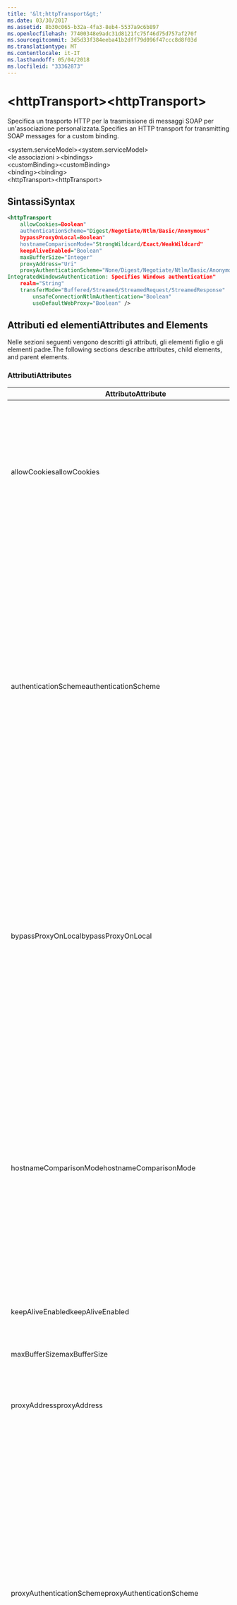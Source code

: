 ```yaml
---
title: '&lt;httpTransport&gt;'
ms.date: 03/30/2017
ms.assetid: 8b30c065-b32a-4fa3-8eb4-5537a9c6b897
ms.openlocfilehash: 77400348e9adc31d8121fc75f46d75d757af270f
ms.sourcegitcommit: 3d5d33f384eeba41b2dff79d096f47ccc8d8f03d
ms.translationtype: MT
ms.contentlocale: it-IT
ms.lasthandoff: 05/04/2018
ms.locfileid: "33362873"
---
```

# <a name="lthttptransportgt"></a><span data-ttu-id="6485a-102">&lt;httpTransport&gt;</span><span class="sxs-lookup"><span data-stu-id="6485a-102">&lt;httpTransport&gt;</span></span>
<span data-ttu-id="6485a-103">Specifica un trasporto HTTP per la trasmissione di messaggi SOAP per un'associazione personalizzata.</span><span class="sxs-lookup"><span data-stu-id="6485a-103">Specifies an HTTP transport for transmitting SOAP messages for a custom binding.</span></span>  
  
 <span data-ttu-id="6485a-104">\<system.serviceModel></span><span class="sxs-lookup"><span data-stu-id="6485a-104">\<system.serviceModel></span></span>  
<span data-ttu-id="6485a-105">\<le associazioni ></span><span class="sxs-lookup"><span data-stu-id="6485a-105">\<bindings></span></span>  
<span data-ttu-id="6485a-106">\<customBinding></span><span class="sxs-lookup"><span data-stu-id="6485a-106">\<customBinding></span></span>  
<span data-ttu-id="6485a-107">\<binding></span><span class="sxs-lookup"><span data-stu-id="6485a-107">\<binding></span></span>  
<span data-ttu-id="6485a-108">\<httpTransport></span><span class="sxs-lookup"><span data-stu-id="6485a-108">\<httpTransport></span></span>  
  
## <a name="syntax"></a><span data-ttu-id="6485a-109">Sintassi</span><span class="sxs-lookup"><span data-stu-id="6485a-109">Syntax</span></span>  
  
```xml  
<httpTransport  
    allowCookies=Boolean"  
    authenticationScheme="Digest/Negotiate/Ntlm/Basic/Anonymous"  
    bypassProxyOnLocal=Boolean"  
    hostnameComparisonMode="StrongWildcard/Exact/WeakWildcard"  
    keepAliveEnabled="Boolean"  
    maxBufferSize="Integer"  
    proxyAddress="Uri"  
    proxyAuthenticationScheme="None/Digest/Negotiate/Ntlm/Basic/Anonymous"  
IntegratedWindowsAuthentication: Specifies Windows authentication"  
    realm="String"  
    transferMode="Buffered/Streamed/StreamedRequest/StreamedResponse"  
        unsafeConnectionNtlmAuthentication="Boolean"  
        useDefaultWebProxy="Boolean" />  
```  
  
## <a name="attributes-and-elements"></a><span data-ttu-id="6485a-110">Attributi ed elementi</span><span class="sxs-lookup"><span data-stu-id="6485a-110">Attributes and Elements</span></span>  
 <span data-ttu-id="6485a-111">Nelle sezioni seguenti vengono descritti gli attributi, gli elementi figlio e gli elementi padre.</span><span class="sxs-lookup"><span data-stu-id="6485a-111">The following sections describe attributes, child elements, and parent elements.</span></span>  
  
### <a name="attributes"></a><span data-ttu-id="6485a-112">Attributi</span><span class="sxs-lookup"><span data-stu-id="6485a-112">Attributes</span></span>  
  
|<span data-ttu-id="6485a-113">Attributo</span><span class="sxs-lookup"><span data-stu-id="6485a-113">Attribute</span></span>|<span data-ttu-id="6485a-114">Descrizione</span><span class="sxs-lookup"><span data-stu-id="6485a-114">Description</span></span>|  
|---------------|-----------------|  
|<span data-ttu-id="6485a-115">allowCookies</span><span class="sxs-lookup"><span data-stu-id="6485a-115">allowCookies</span></span>|<span data-ttu-id="6485a-116">Valore booleano che specifica se il client accetta cookie e li propaga alle richieste future.</span><span class="sxs-lookup"><span data-stu-id="6485a-116">A Boolean value that specifies whether the client accepts cookies and propagates them on future requests.</span></span> <span data-ttu-id="6485a-117">Il valore predefinito è `false`.</span><span class="sxs-lookup"><span data-stu-id="6485a-117">The default is `false`.</span></span><br /><br /> <span data-ttu-id="6485a-118">È possibile usare questo attributo quando si interagisce con servizi Web ASMX che usano cookie.</span><span class="sxs-lookup"><span data-stu-id="6485a-118">You can use this attribute when you interact with ASMX Web services that use cookies.</span></span> <span data-ttu-id="6485a-119">In questo modo i cookie restituiti dal server vengono copiati automaticamente in tutte le richieste client future per quel servizio.</span><span class="sxs-lookup"><span data-stu-id="6485a-119">In this way, you can be sure that the cookies returned from the server are automatically copied to all future client requests for that service.</span></span>|  
|<span data-ttu-id="6485a-120">authenticationScheme</span><span class="sxs-lookup"><span data-stu-id="6485a-120">authenticationScheme</span></span>|<span data-ttu-id="6485a-121">Specifica il protocollo usato per autenticare le richieste del client elaborate da un listener HTTP.</span><span class="sxs-lookup"><span data-stu-id="6485a-121">Specifies the protocol used to authenticate client requests being processed by an HTTP listener.</span></span> <span data-ttu-id="6485a-122">Di seguito vengono elencati i valori validi:</span><span class="sxs-lookup"><span data-stu-id="6485a-122">Valid values include the following:</span></span><br /><br /> <span data-ttu-id="6485a-123">-Digest: Specifica l'autenticazione del digest.</span><span class="sxs-lookup"><span data-stu-id="6485a-123">-   Digest: Specifies digest authentication.</span></span><br /><span data-ttu-id="6485a-124">-Negotiate: Negozia con il client per determinare lo schema di autenticazione.</span><span class="sxs-lookup"><span data-stu-id="6485a-124">-   Negotiate: Negotiates with the client to determine the authentication scheme.</span></span> <span data-ttu-id="6485a-125">Viene usato se il client e il server supportano entrambi Kerberos; in caso contrario, viene usato NTLM.</span><span class="sxs-lookup"><span data-stu-id="6485a-125">If both client and server support Kerberos, it is used; otherwise, NTLM is used.</span></span><br /><span data-ttu-id="6485a-126">-Ntlm: Specifica l'autenticazione NTLM.</span><span class="sxs-lookup"><span data-stu-id="6485a-126">-   Ntlm: Specifies NTLM authentication.</span></span><br /><span data-ttu-id="6485a-127">-Basic: Specifica l'autenticazione di base.</span><span class="sxs-lookup"><span data-stu-id="6485a-127">-   Basic: Specifies basic authentication.</span></span><br /><span data-ttu-id="6485a-128">-Anonymous: Specifica l'autenticazione anonima.</span><span class="sxs-lookup"><span data-stu-id="6485a-128">-   Anonymous: Specifies anonymous authentication.</span></span><br /><br /> <span data-ttu-id="6485a-129">Il valore predefinito è Anonymous.</span><span class="sxs-lookup"><span data-stu-id="6485a-129">The default is Anonymous.</span></span> <span data-ttu-id="6485a-130">L'attributo è di tipo <xref:System.Net.AuthenticationSchemes>.</span><span class="sxs-lookup"><span data-stu-id="6485a-130">This attribute is of type <xref:System.Net.AuthenticationSchemes>.</span></span> <span data-ttu-id="6485a-131">Questo attributo può essere impostato solo una volta.</span><span class="sxs-lookup"><span data-stu-id="6485a-131">This attribute can only be set once.</span></span>|  
|<span data-ttu-id="6485a-132">bypassProxyOnLocal</span><span class="sxs-lookup"><span data-stu-id="6485a-132">bypassProxyOnLocal</span></span>|<span data-ttu-id="6485a-133">Valore booleano che indica se ignorare il server proxy per indirizzi locali.</span><span class="sxs-lookup"><span data-stu-id="6485a-133">A Boolean value that indicates whether to bypass the proxy server for local addresses.</span></span> <span data-ttu-id="6485a-134">Il valore predefinito è `false`.</span><span class="sxs-lookup"><span data-stu-id="6485a-134">The default is `false`.</span></span><br /><br /> <span data-ttu-id="6485a-135">Un indirizzo locale corrisponde a un indirizzo che si trova nella rete LAN o nell'Intranet locale.</span><span class="sxs-lookup"><span data-stu-id="6485a-135">A local address is one that is on the local LAN or intranet.</span></span><br /><br /> <span data-ttu-id="6485a-136">Windows Communication Foundation (WCF) ignora sempre il proxy se l'indirizzo del servizio inizia con http://localhost.</span><span class="sxs-lookup"><span data-stu-id="6485a-136">Windows Communication Foundation (WCF) always ignores the proxy if the service address begins with http://localhost.</span></span><br /><br /> <span data-ttu-id="6485a-137">È necessario usare il nome host invece di localhost se si desidera che i client passino da un proxy quando comunicano con servizi nello stesso computer.</span><span class="sxs-lookup"><span data-stu-id="6485a-137">You should use the host name rather than localhost if you want clients to go through a proxy when talking to services on the same machine.</span></span>|  
|<span data-ttu-id="6485a-138">hostnameComparisonMode</span><span class="sxs-lookup"><span data-stu-id="6485a-138">hostnameComparisonMode</span></span>|<span data-ttu-id="6485a-139">Specifica la modalità di confronto del nome host HTTP usata per analizzare gli URI.</span><span class="sxs-lookup"><span data-stu-id="6485a-139">Specifies the HTTP hostname comparison mode used to parse URIs.</span></span> <span data-ttu-id="6485a-140">I valori validi sono:</span><span class="sxs-lookup"><span data-stu-id="6485a-140">Valid values are,</span></span><br /><br /> <span data-ttu-id="6485a-141">-StrongWildcard: ("+") corrisponde tutti i possibili nomi host nel contesto dello schema specificato, porta e relativo URI.</span><span class="sxs-lookup"><span data-stu-id="6485a-141">-   StrongWildcard: ("+") matches all possible hostnames in the context of the specified scheme, port and relative URI.</span></span><br /><span data-ttu-id="6485a-142">-Esatte: nessun carattere jolly</span><span class="sxs-lookup"><span data-stu-id="6485a-142">-   Exact: no wildcards</span></span><br /><span data-ttu-id="6485a-143">-WeakWildcard: ("\*") corrisponde a qualsiasi nome host possibile nel contesto dello schema specificato, porta e relativo UIR che non sono stati associati in modo esplicito o tramite il meccanismo sicuro dei caratteri jolly.</span><span class="sxs-lookup"><span data-stu-id="6485a-143">-   WeakWildcard: ("\*") matches all possible hostname in the context of the specified scheme, port and relative UIR that have not been matched explicitly or through the strong wildcard mechanism.</span></span><br /><br /> <span data-ttu-id="6485a-144">L'impostazione predefinita è StrongWildcard.</span><span class="sxs-lookup"><span data-stu-id="6485a-144">The default is StrongWildcard.</span></span> <span data-ttu-id="6485a-145">L'attributo è di tipo `System.ServiceModel.HostnameComparisonMode`.</span><span class="sxs-lookup"><span data-stu-id="6485a-145">This attribute is of type `System.ServiceModel.HostnameComparisonMode`.</span></span>|  
|<span data-ttu-id="6485a-146">keepAliveEnabled</span><span class="sxs-lookup"><span data-stu-id="6485a-146">keepAliveEnabled</span></span>|<span data-ttu-id="6485a-147">Valore booleano che specifica se eseguire una connessione permanente alla risorsa Internet.</span><span class="sxs-lookup"><span data-stu-id="6485a-147">A Boolean value that specifies whether to make a persistent connection to the internet resource.</span></span>|  
|<span data-ttu-id="6485a-148">maxBufferSize</span><span class="sxs-lookup"><span data-stu-id="6485a-148">maxBufferSize</span></span>|<span data-ttu-id="6485a-149">Numero intero positivo che specifica la dimensione massima del buffer.</span><span class="sxs-lookup"><span data-stu-id="6485a-149">A positive integer that specifies the maximum size of the buffer.</span></span> <span data-ttu-id="6485a-150">L'impostazione predefinita è 524288.</span><span class="sxs-lookup"><span data-stu-id="6485a-150">The default is 524288</span></span>|  
|<span data-ttu-id="6485a-151">proxyAddress</span><span class="sxs-lookup"><span data-stu-id="6485a-151">proxyAddress</span></span>|<span data-ttu-id="6485a-152">URI che specifica l'indirizzo del proxy HTTP.</span><span class="sxs-lookup"><span data-stu-id="6485a-152">A URI that specifies the address of the HTTP proxy.</span></span> <span data-ttu-id="6485a-153">Se `useSystemWebProxy` è `true`, questa impostazione deve essere `null`.</span><span class="sxs-lookup"><span data-stu-id="6485a-153">If `useSystemWebProxy` is `true`, this setting must be `null`.</span></span> <span data-ttu-id="6485a-154">Il valore predefinito è `null`.</span><span class="sxs-lookup"><span data-stu-id="6485a-154">The default is `null`.</span></span>|  
|<span data-ttu-id="6485a-155">proxyAuthenticationScheme</span><span class="sxs-lookup"><span data-stu-id="6485a-155">proxyAuthenticationScheme</span></span>|<span data-ttu-id="6485a-156">Specifica il protocollo usato per l'autenticazione delle richieste client elaborate da un proxy HTTP.</span><span class="sxs-lookup"><span data-stu-id="6485a-156">Specifies the protocol used for authenticating client requests being processed by an HTTP proxy.</span></span> <span data-ttu-id="6485a-157">Di seguito vengono elencati i valori validi:</span><span class="sxs-lookup"><span data-stu-id="6485a-157">Valid values include the following:</span></span><br /><br /> <span data-ttu-id="6485a-158">-None: Nessuna autenticazione viene eseguita.</span><span class="sxs-lookup"><span data-stu-id="6485a-158">-   None: No authentication is performed.</span></span><br /><span data-ttu-id="6485a-159">-Digest: Specifica l'autenticazione del digest.</span><span class="sxs-lookup"><span data-stu-id="6485a-159">-   Digest: Specifies digest authentication.</span></span><br /><span data-ttu-id="6485a-160">-Negotiate: Negozia con il client per determinare lo schema di autenticazione.</span><span class="sxs-lookup"><span data-stu-id="6485a-160">-   Negotiate: Negotiates with the client to determine the authentication scheme.</span></span> <span data-ttu-id="6485a-161">Viene usato se il client e il server supportano entrambi Kerberos; in caso contrario, viene usato NTLM.</span><span class="sxs-lookup"><span data-stu-id="6485a-161">If both client and server support Kerberos, it is used; otherwise, NTLM is used.</span></span><br /><span data-ttu-id="6485a-162">-Ntlm: Specifica l'autenticazione NTLM.</span><span class="sxs-lookup"><span data-stu-id="6485a-162">-   Ntlm: Specifies NTLM authentication.</span></span><br /><span data-ttu-id="6485a-163">-Basic: Specifica l'autenticazione di base.</span><span class="sxs-lookup"><span data-stu-id="6485a-163">-   Basic: Specifies basic authentication.</span></span><br /><span data-ttu-id="6485a-164">-Anonymous: Specifica l'autenticazione anonima.</span><span class="sxs-lookup"><span data-stu-id="6485a-164">-   Anonymous: Specifies anonymous authentication.</span></span><br /><span data-ttu-id="6485a-165">-IntegratedWindowsAuthentication: Specifica l'autenticazione di Windows.</span><span class="sxs-lookup"><span data-stu-id="6485a-165">-   IntegratedWindowsAuthentication: Specifies Windows authentication.</span></span><br /><br /> <span data-ttu-id="6485a-166">Il valore predefinito è Anonymous.</span><span class="sxs-lookup"><span data-stu-id="6485a-166">The default is Anonymous.</span></span> <span data-ttu-id="6485a-167">L'attributo è di tipo <xref:System.Net.AuthenticationSchemes>.</span><span class="sxs-lookup"><span data-stu-id="6485a-167">This attribute is of type <xref:System.Net.AuthenticationSchemes>.</span></span>|  
|<span data-ttu-id="6485a-168">realm</span><span class="sxs-lookup"><span data-stu-id="6485a-168">realm</span></span>|<span data-ttu-id="6485a-169">Stringa che specifica l'area di autenticazione da usare sul proxy/server.</span><span class="sxs-lookup"><span data-stu-id="6485a-169">A string that specifies the realm to use on the proxy/server.</span></span> <span data-ttu-id="6485a-170">Il valore predefinito è una stringa vuota.</span><span class="sxs-lookup"><span data-stu-id="6485a-170">The default is an empty string.</span></span><br /><br /> <span data-ttu-id="6485a-171">I server usano aree di autenticazione per separare risorse protette.</span><span class="sxs-lookup"><span data-stu-id="6485a-171">Servers use realms to partition protected resources.</span></span> <span data-ttu-id="6485a-172">Ogni partizione può avere schema di autenticazione e/o database di autorizzazione propri.</span><span class="sxs-lookup"><span data-stu-id="6485a-172">Each partition can have its own authentication scheme and/or authorization database.</span></span> <span data-ttu-id="6485a-173">Le aree vengono usate solo per l'autenticazione di base e classificata.</span><span class="sxs-lookup"><span data-stu-id="6485a-173">Realms are used only for basic and digest authentication.</span></span> <span data-ttu-id="6485a-174">Se un client viene autenticato correttamente, l'autenticazione è valida per tutte le risorse in una determinata area.</span><span class="sxs-lookup"><span data-stu-id="6485a-174">After a client successfully authenticates, the authentication is valid for all resources in a given realm.</span></span> <span data-ttu-id="6485a-175">Per una descrizione dettagliata delle aree, vedere RFC 2617 al http://www.ietf.org.</span><span class="sxs-lookup"><span data-stu-id="6485a-175">For a detailed description of realms, see RFC 2617 at http://www.ietf.org.</span></span>|  
|<span data-ttu-id="6485a-176">transferMode</span><span class="sxs-lookup"><span data-stu-id="6485a-176">transferMode</span></span>|<span data-ttu-id="6485a-177">Specifica se i messaggi vengono memorizzati nel buffer o inviati nel flusso in una richiesta o una risposta.</span><span class="sxs-lookup"><span data-stu-id="6485a-177">Specifies whether messages are buffered or streamed or a request or response.</span></span> <span data-ttu-id="6485a-178">Di seguito vengono elencati i valori validi:</span><span class="sxs-lookup"><span data-stu-id="6485a-178">Valid values include the following:</span></span><br /><br /> <span data-ttu-id="6485a-179">-Memorizzati nel buffer: Vengono memorizzati nel buffer i messaggi di richiesta e risposta.</span><span class="sxs-lookup"><span data-stu-id="6485a-179">-   Buffered: The request and response messages are buffered.</span></span><br /><span data-ttu-id="6485a-180">-Streaming: Messaggi di richiesta e risposta sono state trasmesse.</span><span class="sxs-lookup"><span data-stu-id="6485a-180">-   Streamed: The request and response messages are streamed.</span></span><br /><span data-ttu-id="6485a-181">-StreamedRequest: Viene trasmesso il messaggio di richiesta e il messaggio di risposta viene memorizzato nel buffer.</span><span class="sxs-lookup"><span data-stu-id="6485a-181">-   StreamedRequest: The request message is streamed and the response message is buffered.</span></span><br /><span data-ttu-id="6485a-182">-StreamedResponse: La richiesta viene memorizzato nel buffer e viene trasmesso il messaggio di risposta.</span><span class="sxs-lookup"><span data-stu-id="6485a-182">-   StreamedResponse: The request message is buffered and the response message is streamed.</span></span><br /><br /> <span data-ttu-id="6485a-183">L'impostazione predefinita è Buffered.</span><span class="sxs-lookup"><span data-stu-id="6485a-183">The default is Buffered.</span></span> <span data-ttu-id="6485a-184">L'attributo è di tipo <xref:System.ServiceModel.TransferMode>.</span><span class="sxs-lookup"><span data-stu-id="6485a-184">This attribute is of type <xref:System.ServiceModel.TransferMode> .</span></span>|  
|<span data-ttu-id="6485a-185">unsafeConnectionNtlmAuthentication</span><span class="sxs-lookup"><span data-stu-id="6485a-185">unsafeConnectionNtlmAuthentication</span></span>|<span data-ttu-id="6485a-186">Valore che specifica se nel server viene attivata la condivisione di connessioni non sicure.</span><span class="sxs-lookup"><span data-stu-id="6485a-186">A Boolean value that specifies whether Unsafe Connection Sharing is enabled on the server.</span></span> <span data-ttu-id="6485a-187">Il valore predefinito è `false`.</span><span class="sxs-lookup"><span data-stu-id="6485a-187">The default is `false`.</span></span> <span data-ttu-id="6485a-188">Se abilitata, l'autenticazione NTLM viene eseguita una volta su ogni connessione TCP.</span><span class="sxs-lookup"><span data-stu-id="6485a-188">If enabled, NTLM authentication is performed once on each TCP connection.</span></span>|  
|<span data-ttu-id="6485a-189">useDefaultWebProxy</span><span class="sxs-lookup"><span data-stu-id="6485a-189">useDefaultWebProxy</span></span>|<span data-ttu-id="6485a-190">Valore booleano che specifica se vengono usate le impostazioni proxy a livello di computer anziché le impostazioni utente specifiche.</span><span class="sxs-lookup"><span data-stu-id="6485a-190">A Boolean value that specifies whether the machine-wide proxy settings are used rather than the user specific settings.</span></span> <span data-ttu-id="6485a-191">Il valore predefinito è `true`.</span><span class="sxs-lookup"><span data-stu-id="6485a-191">The default is `true`.</span></span>|  
  
### <a name="child-elements"></a><span data-ttu-id="6485a-192">Elementi figlio</span><span class="sxs-lookup"><span data-stu-id="6485a-192">Child Elements</span></span>  
 <span data-ttu-id="6485a-193">Nessuno</span><span class="sxs-lookup"><span data-stu-id="6485a-193">None</span></span>  
  
### <a name="parent-elements"></a><span data-ttu-id="6485a-194">Elementi padre</span><span class="sxs-lookup"><span data-stu-id="6485a-194">Parent Elements</span></span>  
  
|<span data-ttu-id="6485a-195">Elemento</span><span class="sxs-lookup"><span data-stu-id="6485a-195">Element</span></span>|<span data-ttu-id="6485a-196">Descrizione</span><span class="sxs-lookup"><span data-stu-id="6485a-196">Description</span></span>|  
|-------------|-----------------|  
|[<span data-ttu-id="6485a-197">\<binding></span><span class="sxs-lookup"><span data-stu-id="6485a-197">\<binding></span></span>](../../../../../docs/framework/misc/binding.md)|<span data-ttu-id="6485a-198">Definisce tutte le funzionalità di associazione dell'associazione personalizzata.</span><span class="sxs-lookup"><span data-stu-id="6485a-198">Defines all binding capabilities of the custom binding.</span></span>|  
  
## <a name="remarks"></a><span data-ttu-id="6485a-199">Note</span><span class="sxs-lookup"><span data-stu-id="6485a-199">Remarks</span></span>  
 <span data-ttu-id="6485a-200">L'elemento `httpTransport` rappresenta il punto iniziale per la creazione di un'associazione personalizzata che implementa il protocollo di trasporto HTTP.</span><span class="sxs-lookup"><span data-stu-id="6485a-200">The `httpTransport` element is the starting point for creating a custom binding that implements the HTTP transport protocol.</span></span> <span data-ttu-id="6485a-201">Quest'ultimo è il principale trasporto usato per scopi di interoperabilità.</span><span class="sxs-lookup"><span data-stu-id="6485a-201">HTTP is the primary transport used for interoperability purposes.</span></span> <span data-ttu-id="6485a-202">Questo trasporto è supportato da Windows Communication Foundation (WCF) per assicurare l'interoperabilità con altri stack di servizi Web non WCF.</span><span class="sxs-lookup"><span data-stu-id="6485a-202">This transport is supported by the Windows Communication Foundation (WCF) to ensure interoperability with other non-WCF Web services stacks.</span></span>  
  
## <a name="see-also"></a><span data-ttu-id="6485a-203">Vedere anche</span><span class="sxs-lookup"><span data-stu-id="6485a-203">See Also</span></span>  
 <xref:System.ServiceModel.Configuration.HttpTransportElement>  
 <xref:System.ServiceModel.Channels.HttpTransportBindingElement>  
 <xref:System.ServiceModel.Channels.TransportBindingElement>  
 <xref:System.ServiceModel.Channels.CustomBinding>  
 [<span data-ttu-id="6485a-204">Trasporti</span><span class="sxs-lookup"><span data-stu-id="6485a-204">Transports</span></span>](../../../../../docs/framework/wcf/feature-details/transports.md)  
 [<span data-ttu-id="6485a-205">Scelta di un trasporto</span><span class="sxs-lookup"><span data-stu-id="6485a-205">Choosing a Transport</span></span>](../../../../../docs/framework/wcf/feature-details/choosing-a-transport.md)  
 [<span data-ttu-id="6485a-206">Associazioni</span><span class="sxs-lookup"><span data-stu-id="6485a-206">Bindings</span></span>](../../../../../docs/framework/wcf/bindings.md)  
 [<span data-ttu-id="6485a-207">Estensione delle associazioni</span><span class="sxs-lookup"><span data-stu-id="6485a-207">Extending Bindings</span></span>](../../../../../docs/framework/wcf/extending/extending-bindings.md)  
 [<span data-ttu-id="6485a-208">Associazioni personalizzate</span><span class="sxs-lookup"><span data-stu-id="6485a-208">Custom Bindings</span></span>](../../../../../docs/framework/wcf/extending/custom-bindings.md)  
 [<span data-ttu-id="6485a-209">\<customBinding></span><span class="sxs-lookup"><span data-stu-id="6485a-209">\<customBinding></span></span>](../../../../../docs/framework/configure-apps/file-schema/wcf/custombinding.md)
